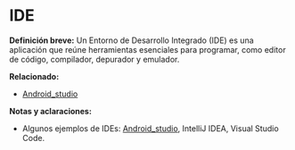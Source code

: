 # IDE

**Definición breve:**
Un Entorno de Desarrollo Integrado (IDE) es una aplicación que reúne herramientas esenciales para programar, como editor de código, compilador, depurador y emulador.

**Relacionado:**
- [Android_studio](Android_studio.md)

**Notas y aclaraciones:**
- Algunos ejemplos de IDEs: [Android_studio](Android_studio.md), IntelliJ IDEA, Visual Studio Code.
